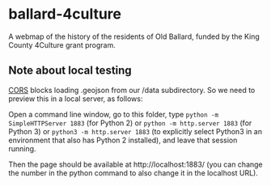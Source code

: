 # ballard-4culture
A webmap of the history of the residents of Old Ballard, funded by the King County 4Culture grant program.

## Note about local testing

[CORS](https://developer.mozilla.org/en-US/docs/Web/HTTP/CORS) blocks loading .geojson from our /data subdirectory.  So we need to preview this in a local server, as follows:

Open a command line window, go to this folder, type `python -m SimpleHTTPServer 1883` (for Python 2) or `python -m http.server 1883` (for Python 3) or `python3 -m http.server 1883` (to explicitly select Python3 in an environment that also has Python 2 installed), and leave that session running.

Then the page should be available at http://localhost:1883/ (you can change the number in the python command to also change it in the localhost URL).
